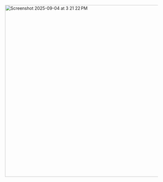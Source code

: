 <img width="589" height="565" alt="Screenshot 2025-09-04 at 3 21 22 PM" src="https://github.com/user-attachments/assets/9d7f1d60-f866-4b5e-9e49-172187157908" />
